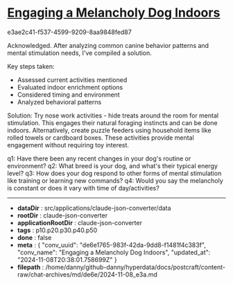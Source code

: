 # [Engaging a Melancholy Dog Indoors](https://claude.ai/chat/de6e1765-983f-42da-9dd8-f1481f4c383f)

e3ae2c41-f537-4599-9209-8aa9848fed87

 Acknowledged. After analyzing common canine behavior patterns and mental stimulation needs, I've compiled a solution.

Key steps taken:
- Assessed current activities mentioned
- Evaluated indoor enrichment options
- Considered timing and environment
- Analyzed behavioral patterns

Solution:
Try nose work activities - hide treats around the room for mental stimulation. This engages their natural foraging instincts and can be done indoors. Alternatively, create puzzle feeders using household items like rolled towels or cardboard boxes. These activities provide mental engagement without requiring toy interest.

q1: Have there been any recent changes in your dog's routine or environment?
q2: What breed is your dog, and what's their typical energy level?
q3: How does your dog respond to other forms of mental stimulation like training or learning new commands?
q4: Would you say the melancholy is constant or does it vary with time of day/activities?

---

* **dataDir** : src/applications/claude-json-converter/data
* **rootDir** : claude-json-converter
* **applicationRootDir** : claude-json-converter
* **tags** : p10.p20.p30.p40.p50
* **done** : false
* **meta** : {
  "conv_uuid": "de6e1765-983f-42da-9dd8-f1481f4c383f",
  "conv_name": "Engaging a Melancholy Dog Indoors",
  "updated_at": "2024-11-08T20:38:01.758699Z"
}
* **filepath** : /home/danny/github-danny/hyperdata/docs/postcraft/content-raw/chat-archives/md/de6e/2024-11-08_e3a.md